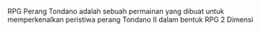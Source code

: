 RPG Perang Tondano adalah sebuah permainan yang dibuat untuk memperkenalkan peristiwa perang Tondano II dalam bentuk RPG 2 Dimensi

